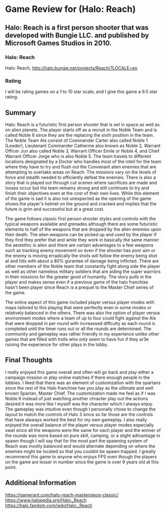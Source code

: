 # Game Review for (Halo: Reach)

## Halo: Reach is a first person shooter that was developed with Bungie LLC. and published by Microsoft Games Studios in 2010.

### Halo: Reach

Halo: Reach, http://halo.bungie.net/projects/Reach/?LOCALE=en

### Rating

I will be rating games on a 1 to 10 star scale, and I give this game a 9.5 star rating.

## Summary

Halo: Reach is a futuristic first person shooter that is set in space as well as on alien planets. The player starts off as a 
recruit in the Noble Team and is called Noble 6 since they are the replacing the sixth postiion in the team. The Noble Team
AIs consist of Commander Carter also called Noble 1 (Leader), Lieutenant Commander Catherine also known as Noble 2, Warrant
Officer Jun also called Noble 3, Warrant Officer Emile or Noble 4, and Chief Warrant Officer Jorge who is also Noble 5. The 
team travels to different locations designated by a Doctor who handles most of the intell for the team where they have to try
and flush out the Convenant alien enemies that are attempting to overtake areas on Reach. The missions vary on the levels of
force and stealth needed to efficiently defeat the enemies. There is also a story that is played out through cut scenes where
sacrifices are made and losses occur but the team remains strong and still continues to try and finish their objectives even
at the cost of their own lives. While this element of the game is sad it is also not unexpected as the opening of the game
shows the player's helmet on the ground and cracked and implies that the future is grim and successful but at a great cost.

The game follows classic first person shooter styles and controls with the typical weapons available and grenades although
there are some futuristic elements to half of the weapons that are dropped by the alien enemies upon their death. The alien
weapons can be picked up and used by the player if they find they prefer that and while they work in basically the same manner
the aestethic is alien and there are certain advantages to a few weapons such as tracking enemy movement so even if the shooter
has poor aim or the enemy is moving erradically the shots will follow the enemy being shot at and hits with about a 80% gurantee
of damage being inflicted. There are other members of the Noble team that constantly fight along side the player as well as other
nameless military soldiers that are aiding the super warriors in their missions for the greater good of humanity. The story 
pulls in the player and makes sense even if a previous game of the halo franchise hasn't been player since Reach is a prequel to the Master Chief series of the game.

The online aspect of this game included player versus player modes with maps tailored to this playing that were perfectly even in
some modes or relatively balanced in the others. There was also the option of player versus environment modes where a team of up
to four could fight against the AIs that were dropped in per round with increassed diffculty as each round is completed until
the timer runs out or all the rounds are determined. The community and gameplay was rather friendly in my experience unlike other
games that are filled with trolls who only seem to have fun if they ar3e ruining the experience for other plays in the lobby. 

## Final Thoughts

I really enjoyed this game overall and often will go back and play either a campaign mission or play online matches if there 
enough people in the lobbies. I liked that there was an element of customization with the spartans since the rest of the Halo
franchise has you play as the ultimate and well known Spartan, Master Chief. The customization made me feel as if I was Noble 6
instead of just watching another chracter play out the actions desired it was more like I myself was the character which I 
always enjoy. The gameplay was intuitive even though I personally chose to change the layout to match the controls of Halo 3
since so far those are the controls that have alaways worked the best for my own gameplay. I also really enjoyed the overall
balance of the player versus player modes especially swat since all the weapons were the same for each player and the winner of
the rounds was more based on pure skill, camping, or a slight adtvantage in spawn though I will say that for the most part the
spawning system of Reach was mostly balanced and would alternate depending on where the enemies might be located so that you
couldnt be spawn trapped. I greatly recommend this game to anyone who enjoys FPS even though the players on the game are lesser
in number since the game is over 9 years old at this point.

## Additional Information

https://gamerant.com/halo-reach-masterpiece-classic/
https://www.halopedia.org/Halo:_Reach
https://halo.fandom.com/wiki/Halo:_Reach
